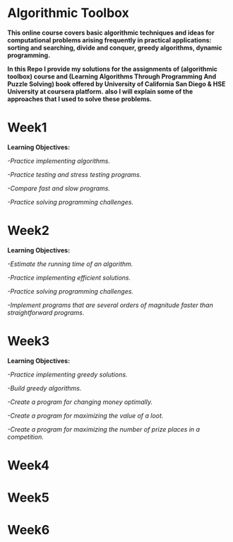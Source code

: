# Algorithmic Toolbox
**This online course covers basic algorithmic techniques and ideas for computational problems arising frequently in practical applications: sorting and searching, divide and conquer, greedy algorithms, dynamic programming.**

**In this Repo I provide my solutions for the assignments of (algorithmic toolbox) course and (Learning Algorithms Through Programming And Puzzle Solving) book offered by University of California San Diego &amp; HSE University at coursera platform.**
**also I will explain some of the approaches that I used to solve these problems.**


# Week1 
**Learning Objectives:**

  *-Practice implementing algorithms.*
  
  *-Practice testing and stress testing programs.*
  
  *-Compare fast and slow programs.*
  
  *-Practice solving programming challenges.*


# Week2
**Learning Objectives:**

  *-Estimate the running time of an algorithm.*
	
  *-Practice implementing efficient solutions.*
	
  *-Practice solving programming challenges.*
	
  *-Implement programs that are several orders of magnitude faster than straightforward programs.*


# Week3

**Learning Objectives:**

  *-Practice implementing greedy solutions.*
	
  *-Build greedy algorithms.*
	
  *-Create a program for changing money optimally.*
	
  *-Create a program for maximizing the value of a loot.*
	
  *-Create a program for maximizing the number of prize places in a competition.*
  
	
# Week4


# Week5


# Week6
